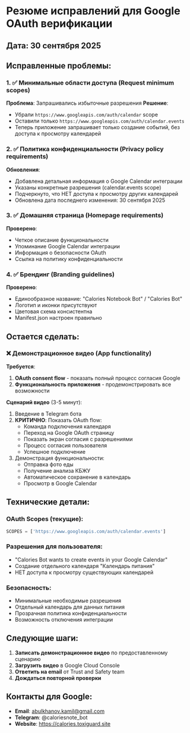 # Резюме исправлений для Google OAuth верификации

## Дата: 30 сентября 2025

## Исправленные проблемы:

### 1. ✅ Минимальные области доступа (Request minimum scopes)
**Проблема**: Запрашивались избыточные разрешения
**Решение**: 
- Убрали `https://www.googleapis.com/auth/calendar` scope
- Оставили только `https://www.googleapis.com/auth/calendar.events`
- Теперь приложение запрашивает только создание событий, без доступа к просмотру календарей

### 2. ✅ Политика конфиденциальности (Privacy policy requirements)
**Обновления**:
- Добавлена детальная информация о Google Calendar интеграции
- Указаны конкретные разрешения (calendar.events scope)
- Подчеркнуто, что НЕТ доступа к просмотру других календарей
- Обновлена дата последнего изменения: 30 сентября 2025

### 3. ✅ Домашняя страница (Homepage requirements)
**Проверено**:
- Четкое описание функциональности
- Упоминание Google Calendar интеграции
- Информация о безопасности OAuth
- Ссылка на политику конфиденциальности

### 4. ✅ Брендинг (Branding guidelines)
**Проверено**:
- Единообразное название: "Calories Notebook Bot" / "Calories Bot"
- Логотип и иконки присутствуют
- Цветовая схема консистентна
- Manifest.json настроен правильно

## Остается сделать:

### ❌ Демонстрационное видео (App functionality)
**Требуется**:
1. **OAuth consent flow** - показать полный процесс согласия Google
2. **Функциональность приложения** - продемонстрировать все возможности

**Сценарий видео** (3-5 минут):
1. Введение в Telegram бота
2. **КРИТИЧНО**: Показать OAuth flow:
   - Команда подключения календаря
   - Переход на Google OAuth страницу
   - Показать экран согласия с разрешениями
   - Процесс согласия пользователя
   - Успешное подключение
3. Демонстрация функциональности:
   - Отправка фото еды
   - Получение анализа КБЖУ
   - Автоматическое сохранение в календарь
   - Просмотр в Google Calendar

## Технические детали:

### OAuth Scopes (текущие):
```python
SCOPES = ['https://www.googleapis.com/auth/calendar.events']
```

### Разрешения для пользователя:
- "Calories Bot wants to create events in your Google Calendar"
- Создание отдельного календаря "Календарь питания"
- НЕТ доступа к просмотру существующих календарей

### Безопасность:
- Минимальные необходимые разрешения
- Отдельный календарь для данных питания
- Прозрачная политика конфиденциальности
- Возможность отключения интеграции

## Следующие шаги:

1. **Записать демонстрационное видео** по предоставленному сценарию
2. **Загрузить видео** в Google Cloud Console
3. **Ответить на email** от Trust and Safety team
4. **Дождаться повторной проверки**

## Контакты для Google:
- **Email**: abulkhanov.kamil@gmail.com
- **Telegram**: @caloriesnote_bot
- **Website**: https://calories.toxiguard.site

